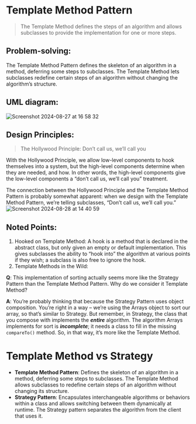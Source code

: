# Template Method Pattern
> The Template Method defines the steps of an algorithm and allows subclasses to provide the implementation for one or more steps.

## Problem-solving:
The Template Method Pattern defines the skeleton of an algorithm in a method, deferring some steps to subclasses.
The Template Method lets subclasses redefine certain steps of an algorithm without changing the algorithm’s structure.

## UML diagram:
![Screenshot 2024-08-27 at 16 58 32](https://github.com/user-attachments/assets/2d5f4208-a40d-4b81-9cef-56473ed133d9)

## Design Principles:
> The Hollywood Principle: Don’t call us, we’ll call you

With the Hollywood Principle, we allow low-level components to hook themselves into a system, but the high-level components determine when they are needed, and how. In other words, the high-level components give the low-level components a “don’t call us, we’ll call you” treatment.

The connection between the Hollywood Principle and the Template Method Pattern is probably somewhat apparent: when we design with the Template Method Pattern, we’re telling subclasses, “Don’t call us, we’ll call you.” 
![Screenshot 2024-08-28 at 14 40 59](https://github.com/user-attachments/assets/0a2922dc-7379-4ff6-828e-5a87b30e451e)

## Noted Points:
1. Hooked on Template Method:
A hook is a method that is declared in the abstract class, but only given an empty
or default implementation. This gives subclasses the ability to “hook into” the algorithm at various points if they wish; a subclass is also free to ignore the hook.
2. Template Methods in the Wild:

**Q**: This implementation of sorting actually seems more like the Strategy Pattern than the Template Method Pattern. Why do we consider it Template Method?

**A**: You’re probably thinking that because the Strategy Pattern uses object composition. You’re right in a way – we’re using the Arrays object to sort our array, so that’s similar to Strategy. But remember, in Strategy, the class that you compose with implements the _**entire**_ algorithm. The algorithm Arrays implements for sort is _**incomplete**_; it needs a class to fill in the missing `compareTo()` method. So, in that way, it’s more like the Template Method.

# Template Method vs Strategy 
- **Template Method Pattern**: Defines the skeleton of an algorithm in a method, deferring some steps to subclasses. The Template Method allows subclasses to redefine certain steps of an algorithm without changing its structure.
- **Strategy Pattern**: Encapsulates interchangeable algorithms or behaviors within a class and allows switching between them dynamically at runtime. The Strategy pattern separates the algorithm from the client that uses it.

